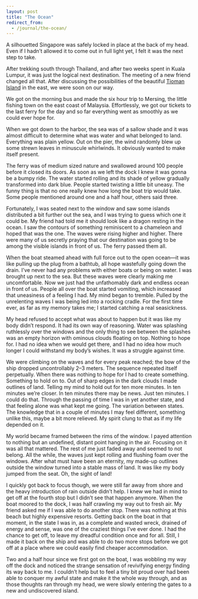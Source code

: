 ```yaml
---
layout: post
title: "The Ocean"
redirect_from:
  - /journal/the-ocean/
---
```


A silhouetted Singapore was safely locked in place at the back of my head. Even if I hadn’t allowed it to come out in full light yet, I felt it was the next step to take.

After trekking south through Thailand, and after two weeks spent in Kuala Lumpur, it was just the logical next destination. The meeting of a new friend changed all that. After discussing the possibilities of the beautiful [Tioman Island](https://www.google.se/search?q=tioman+island&oq=tioman+&aqs=chrome.1.69i57j0l5.2013j0j7&sourceid=chrome&es_sm=91&ie=UTF-8) in the east, we were soon on our way.

We got on the morning bus and made the six hour trip to Mersing, the little fishing town on the east coast of Malaysia. Effortlessly, we got our tickets to the last ferry for the day and so far everything went as smoothly as we could ever hope for.

When we got down to the harbor, the sea was of a sallow shade and it was almost difficult to determine what was water and what belonged to land. Everything was plain yellow. Out on the pier, the wind randomly blew up some strewn leaves in minuscule whirlwinds. It obviously wanted to make itself present.

The ferry was of medium sized nature and swallowed around 100 people before it closed its doors. As soon as we left the dock I knew it was gonna be a bumpy ride. The water started rolling and its shade of yellow gradually transformed into dark blue. People started twisting a little bit uneasy. The funny thing is that no one really knew how long the boat trip would take. Some people mentioned around one and a half hour, others said three.

Fortunately, I was seated next to the window and saw some islands distributed a bit further out the sea, and I was trying to guess which one it could be. My friend had told me it should look like a dragon resting in the ocean. I saw the contours of something reminiscent to a chameleon and hoped that was the one. The waves were rising higher and higher. There were many of us secretly praying that our destination was going to be among the visible islands in front of us. The ferry passed them all.

When the boat steamed ahead with full force out to the open ocean—it was like pulling up the plug from a bathtub, all hope wastefully going down the drain. I’ve never had any problems with either boats or being on water. I was brought up next to the sea. But these waves were clearly making me uncomfortable. Now we just had the unfathomably dark and endless ocean in front of us. People all over the boat started vomiting, which increased that uneasiness of a feeling I had. My mind began to tremble. Pulled by the unrelenting waves I was being led into a rocking cradle. For the first time ever, as far as my memory takes me; I started catching a real seasickness.

My head refused to accept what was about to happen but it was like my body didn’t respond. It had its own way of reasoning. Water was splashing ruthlessly over the windows and the only thing to see between the splashes was an empty horizon with ominous clouds floating on top. Nothing to hope for. I had no idea when we would get there, and I had no idea how much longer I could withstand my body’s wishes. It was a struggle against time.

We were climbing on the waves and for every peak reached; the bow of the ship dropped uncontrollably 2–3 meters. The sequence repeated itself perpetually. When there was nothing to hope for I had to create something. Something to hold on to. Out of sharp edges in the dark clouds I made outlines of land. Telling my mind to hold out for ten more minutes. In ten minutes we’re closer. In ten minutes there may be news. Just ten minutes. I could do that. Through the passing of time I was in yet another state, and that feeling alone was what kept me going. The variation between states. The knowledge that in a couple of minutes I may feel different, something unlike this, maybe a bit more relieved. My spirit clung to that as if my life depended on it.

My world became framed between the rims of the window. I payed attention to nothing but an undefined, distant point hanging in the air. Focusing on it was all that mattered. The rest of me just faded away and seemed to not belong. All the while, the waves just kept rolling and flushing foam over the windows. After what must have been an eternity, my made-up outlines outside the window turned into a stable mass of land. It was like my body jumped from the seat. Oh, the sight of land!

I quickly got back to focus though, we were still far away from shore and the heavy introduction of rain outside didn’t help. I knew we had in mind to get off at the fourth stop but I didn’t see that happen anymore. When the boat moored to the dock, I was half crawling my way out to fresh air. My friend asked me if I was able to do another stop. There was nothing at this beach but highly expensive resorts. Getting back on the boat in that moment, in the state I was in, as a complete and wasted wreck, drained of energy and sense, was one of the craziest things I’ve ever done. I had the chance to get off, to leave my dreadful condition once and for all. Still, I made it back on the ship and was able to do two more stops before we got off at a place where we could easily find cheaper accommodation.

Two and a half hour since we first got on the boat, I was wobbling my way off the dock and noticed the strange sensation of revivifying energy finding its way back to me. I couldn’t help but to feel a tiny bit proud over had been able to conquer my awful state and make it the whole way through, and as those thoughts ran through my head, we were slowly entering the gates to a new and undiscovered island.

